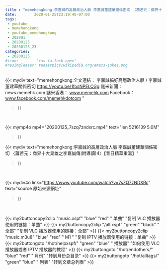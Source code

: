 ```yaml
---
title : "memehongkong:李嘉誠的高層政治人脈 李嘉誠董建華關係密切 〈蕭若元：商界十大臬雄之李嘉誠傳(附導讀)4〉【昔日精華重溫】"
date:        2020-01-25T23:19:40-07:00
tags:
 - youtube
 - memehongkong
 - youtube_memehongkong
 - 202001
 - 20200125
 - 20200125_23
categories:
 - 20200125
#icon:        "fas fa-lock-open"
#resImgTeaser: teaserpics/wikipedia.org/emacs-jokes.png
---
```


{{< mydiv text="memehongkong:全文連結： 李嘉誠搞好高層政治人脈 / 李嘉誠董建華關係密切 https://youtu.be/1fosNPELCGg  謎米新聞：news.memehk.com 謎米香港： www.memehk.com Facebook：www.facebook.com/memehkdotcom "
>}}
<br>


{{< mymp4o mp4="20200125_7szq7zndxrc.mp4"
text="len 5216139    5.0M"
>}}


{{< mydiv text="memehongkong:李嘉誠的高層政治人脈 李嘉誠董建華關係密切 〈蕭若元：商界十大臬雄之李嘉誠傳(附導讀)4〉【昔日精華重溫】"
>}}
<br>

{{< mydiv4o link="https://www.youtube.com/watch?v=7sZQ7zNDXRc"
text="source 原始來源網址"
>}}


<br>




{{< my2buttoncopy2clip "music.xspf"        "blue"   "red"    " 单曲"  "复制 VLC 播放器使用的链接：单曲" >}} {{< my2buttoncopy2clip "/all.xspf"         "green"  "black"  " 全部"  "复制 VLC 播放器使用的链接：全部" >}} {{< my2buttoncopy2clip "music.m3u8"        "blue"   "red"    " M1 "    "复制 IPTV 播放器使用的链接：单曲" >}} {{< my2buttongoto      "/hot/helpxspf/"    "green"  "blue"   " 播放器" "如何使用 VLC 播放器或者 IPTV 播放器的教程" >}} {{< my2buttongoto      "/hot/endothers/"   "blue"   "red"    " 月份"   "转到月份总目录" >}} {{< my2buttongoto      "/hot/alltags/"     "green"  "blue"   " 列表"   "转到文章总列表" >}} 
